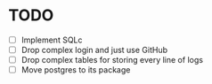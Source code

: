 # TODO

- [ ] Implement SQLc
- [ ] Drop complex login and just use GitHub
- [ ] Drop complex tables for storing every line of logs
- [ ] Move postgres to its package
